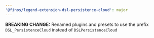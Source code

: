 ```yaml
---
'@finos/legend-extension-dsl-persistence-cloud': major
---
```


**BREAKING CHANGE:** Renamed plugins and presets to use the prefix `DSL_PersistenceCloud` instead of `DSLPersistenceCloud`
